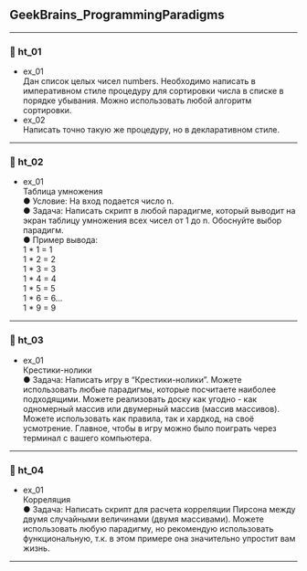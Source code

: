 ## GeekBrains_ProgrammingParadigms

---------------

### 📌 ht_01
- ex_01   
Дан список целых чисел numbers. Необходимо написать в императивном стиле процедуру для сортировки числа в списке в порядке убывания. Можно использовать любой алгоритм сортировки.
- ex_02   
Написать точно такую же процедуру, но в декларативном стиле.
---------------

### 📌 ht_02
- ex_01  
Таблица умножения  
● Условие: На вход подается число n.   
● Задача: Написать скрипт в любой парадигме, который выводит на экран таблицу умножения всех чисел от 1 до n. Обоснуйте выбор парадигм.   
● Пример вывода:  
1 * 1 = 1  
1 * 2 = 2  
1 * 3 = 3  
1 * 4 = 4  
1 * 5 = 5  
1 * 6 = 6...  
1 * 9 = 9
---------------

### 📌 ht_03
- ex_01  
Крестики-нолики  
● Задача: Написать игру в “Крестики-нолики”. Можете использовать любые парадигмы, которые посчитаете наиболее подходящими. Можете реализовать доску как угодно - как одномерный массив или двумерный массив (массив массивов). Можете использовать как правила, так и хардкод, на своё усмотрение. Главное, чтобы в игру можно было поиграть через терминал с вашего компьютера.  
---------------

### 📌 ht_04
- ex_01  
Корреляция  
● Задача: Написать скрипт для расчета корреляции Пирсона между двумя случайными величинами (двумя массивами). Можете использовать любую парадигму, но рекомендую использовать функциональную, т.к. в этом примере она значительно упростит вам жизнь.
---------------
